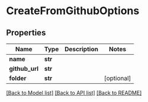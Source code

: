 # CreateFromGithubOptions

## Properties
Name | Type | Description | Notes
------------ | ------------- | ------------- | -------------
**name** | **str** |  | 
**github_url** | **str** |  | 
**folder** | **str** |  | [optional] 

[[Back to Model list]](../README.md#documentation-for-models) [[Back to API list]](../README.md#documentation-for-api-endpoints) [[Back to README]](../README.md)


